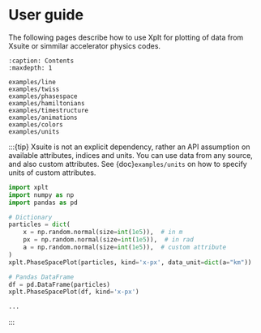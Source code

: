 
# User guide

The following pages describe how to use Xplt for plotting of data from Xsuite or simmilar accelerator physics codes.

```{toctree}
:caption: Contents
:maxdepth: 1

examples/line
examples/twiss
examples/phasespace
examples/hamiltonians
examples/timestructure
examples/animations
examples/colors
examples/units
```

:::{tip}
Xsuite is not an explicit dependency, rather an API assumption on available attributes, indices and units. You can use data from any source, and also custom attributes. See {doc}`examples/units` on how to specify units of custom attributes.

```python
import xplt
import numpy as np
import pandas as pd

# Dictionary
particles = dict(
    x = np.random.normal(size=int(1e5)),  # in m
    px = np.random.normal(size=int(1e5)),  # in rad
    a = np.random.normal(size=int(1e5)),  # custom attribute
)
xplt.PhaseSpacePlot(particles, kind='x-px', data_unit=dict(a="km"))

# Pandas DataFrame
df = pd.DataFrame(particles)
xplt.PhaseSpacePlot(df, kind='x-px')

...
```

:::
